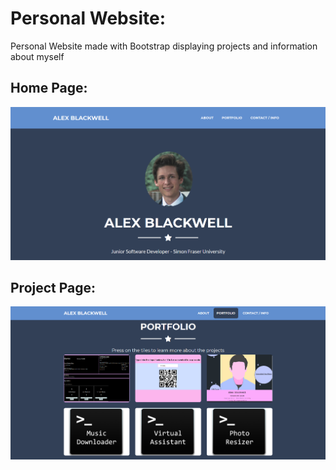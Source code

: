# Personal Website:
Personal Website made with Bootstrap displaying projects and information about myself

## Home Page:
![](pictures/home.png)

## Project Page:
![](pictures/portfolio.png)
